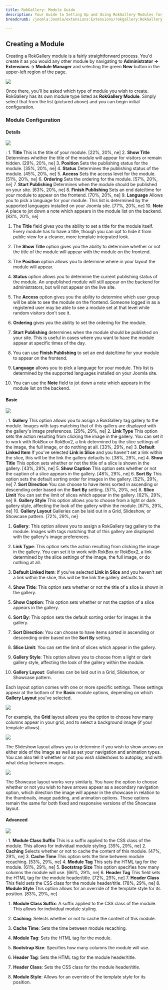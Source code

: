 ```yaml
---
title: RokGallery: Module Guide
description: Your Guide to Setting Up and Using RokGallery Modules for Joomla
breadcrumb: /joomla:Joomla/extensions:Extensions/rokgallery:RokGallery

---
```


Creating a Module
-----
Creating a RokGallery module is a fairly straightforward process. You'd create it as you would any other module by navigating to **Administrator -> Extensions -> Module Manager** and selecting the green **New** button in the upper-left region of the page.

![][rokgallery_module_1]

Once there, you'll be asked which type of module you wish to create. RokGallery has its own module type listed as **RokGallery Module**.  Simply select that from the list (pictured above) and you can begin initial configuration.

### Module Configuration

#### Details
![][details]

:   1. **Title** This is the title of your module. [22%, 20%, ne]
    2. **Show Title** Determines whether the title of the module will appear for visitors or remain hidden. [29%, 20%, ne]
    3. **Position** Sets the publishing status for the module. [35%, 20%, ne]
    4. **Status** Determines the publishing status of the module. [45%, 20%, ne]
    5. **Access** Sets the access level for the module. [51%, 20%, ne]
    6. **Ordering** Sets the ordering for the module. [57%, 20%, ne]
    7. **Start Publishing** Determines when the module should be published on your site. [63%, 20%, ne]
    8. **Finish Publishing** Sets an end date/time for your module to appear on the frontend. [70%, 20%, ne]
    9. **Language** Allows you to pick a language for your module. This list is determined by the supported languages installed on your Joomla site. [77%, 20%, ne]
    10. **Note** A place to jot down a note which appears in the module list on the backend. [83%, 20%, ne]

1. The **Title** field gives you the ability to set a title for the module itself. Every module has to have a title, though you can opt to hide it from public view for a cleaner, more template integrated look.

2. The **Show Title** option gives you the ability to determine whether or not the title of the module will appear with the module on the frontend.

3. The **Position** option allows you to determine where in your layout the module will appear.

4. **Status** option allows you to determine the current publishing status of the module. An unpublished module will still appear on the backend for administrators, but will not appear on the live site.

5. The **Access** option gives you the ability to determine which user group will be able to see the module on the frontend. Someone logged in as a registered user may be able to see a module set at that level while random visitors don't see it.

6. **Ordering** gives you the ability to set the ordering for the module. 

7. **Start Publishing** determines when the module should be published on your site. This is useful in cases where you want to have the module appear at specific times of the day. 

8. You can use **Finish Publishing** to set an end date/time for your module to appear on the frontend.

9. **Language** allows you to pick a language for your module. This list is determined by the supported languages installed on your Joomla site. 

10. You can use the **Note** field to jot down a note which appears in the module list on the backend.

#### Basic
![][rokgallery_module_basic_1]

:   1. **Gallery** This option allows you to assign a RokGallery tag gallery to the module. Images with tags matching that of this gallery are displayed with the gallery's image preferences. [29%, 29%, ne]
    2. **Link Type** This option sets the action resulting from clicking the image in the gallery. You can set it to work with RokBox or RokBox2, a link determined by the slice settings of the image, the full image, or do nothing at all. [33%, 29%, ne]
    3. **Default Linked Item** If you've selected **Link in Slice** and you haven't set a link within the slice, this will be the link the gallery defaults to. [38%, 29%, ne]
    4. **Show Title** This option sets whether or not the title of a slice is shown in the gallery. [43%, 29%, ne]
    5. **Show Caption** This option sets whether or not the caption of a slice appears in the gallery. [48%, 29%, ne]
    6. **Sort By** This option sets the default sorting order for images in the gallery. [52%, 29%, ne]
    7. **Sort Direction** You can choose to have items sorted in ascending or descending order based on the **Sort By** setting. [57%, 29%, ne]
    8. **Slice Limit** You can set the limit of slices which appear in the gallery. [62%, 29%, ne]
    9. **Gallery Style** This option allows you to choose from a light or dark gallery style, affecting the look of the gallery within the module. [67%, 29%, ne]
    10. **Gallery Layout** Galleries can be laid out in a Grid, Slideshow, or Showcase pattern. [72%, 29%, ne]

1. **Gallery**: This option allows you to assign a RokGallery tag gallery to the module. Images with tags matching that of this gallery are displayed with the gallery's image preferences.

2. **Link Type**: This option sets the action resulting from clicking the image in the gallery. You can set it to work with RokBox or RokBox2, a link determined by the slice settings of the image, the full image, or do nothing at all.

3. **Default Linked Item**: If you've selected **Link in Slice** and you haven't set a link within the slice, this will be the link the gallery defaults to.

4. **Show Title**: This option sets whether or not the title of a slice is shown in the gallery.

5. **Show Caption**: This option sets whether or not the caption of a slice appears in the gallery.

6. **Sort By**: This option sets the default sorting order for images in the gallery.

7. **Sort Direction**: You can choose to have items sorted in ascending or descending order based on the **Sort By** setting.

8. **Slice Limit**: You can set the limit of slices which appear in the gallery.

9. **Gallery Style**: This option allows you to choose from a light or dark gallery style, affecting the look of the gallery within the module.

10. **Gallery Layout**: Galleries can be laid out in a Grid, Slideshow, or Showcase pattern.

Each layout option comes with one or more specific settings. These settings appear at the bottom of the **Basic** module options, depending on which **Gallery Layout** you've selected.

![][grid]

For example, the **Grid** layout allows you the option to choose how many columns appear in your grid, and to select a background image (if your template allows). 

![][slideshow]

The Slideshow layout allows you to determine if you wish to show arrows on either side of the image as well as set your navigation and animation types. You can also tell it whether or not you wish slideshows to autoplay, and with what delay between images.

![][showcase]

The Showcase layout works very similarly. You have the option to choose whether or not you wish to have arrows appear as a secondary navigation option, which direction the image will appear in the showcase in relation to the thumbnails, image padding, and animation options. These options remain the same for both fixed and responsive versions of the Showcase layout.

#### Advanced
![][rokgallery_module_advanced]

:   1. **Module Class Suffix** This is a suffix applied to the CSS class of the module. This allows for individual module styling. [39%, 29%, ne]
    2. **Caching** Selects whether or not to cache the content of this module. [47%, 29%, ne]
    3. **Cache Time** This option sets the time between module recaching. [53%, 29%, ne]
    4. **Module Tag** This sets the HTML tag for the module. [61%, 29%, ne]
    5. **Bootstrap Size** This option specifies how many columns the module will use. [66%, 29%, ne]
    6. **Header Tag** This field sets the HTML tag for the module header/title. [72%, 29%, ne]
    7. **Header Class** This field sets the CSS class for the module header/title. [78%, 29%, ne]
    8. **Module Style** This option allows for an override of the template style for its position. [83%, 29%, ne]

1. **Module Class Suffix**: A suffix applied to the CSS class of the module. This allows for individual module styling.

2. **Caching**: Selects whether or not to cache the content of this module.

3. **Cache Time**: Sets the time between module recaching.

4. **Module Tag**: Sets the HTML tag for the module.

5. **Bootstrap Size**: Specifies how many columns the module will use.

6. **Header Tag**: Sets the HTML tag for the module header/title.

7. **Header Class**: Sets the CSS class for the module header/title.

8. **Module Style**: Allows for an override of the template style for its position.

[rokgallery]: assets/rokgallery.png
[rokgallery_component]: assets/rokgallery_component_1.png
[rokgallery_component_configuration_options]: assets/rokgallery_component_configuration_opions.png
[rokgallery_component_upload]: assets/rokgallery_component_upload.png
[rokgallery_image_editor]: assets/rokgallery_image_editor.png
[rokgallery_image_editor_2]: assets/rokgallery_image_editor_2.png
[rokgallery_jobs_manager]: assets/rokgallery_jobs_manager.png
[rokgallery_module_1]: assets/rokgallery_module_1.png
[rokgallery_module_advanced]: assets/rokgallery_module_advanced_1.png
[rokgallery_module_basic_1]: assets/rokgallery_module_basic_1.png
[rokgallery_plugin_manager_1]: assets/rokgallery_plugin_manager_1.png
[rokgallery_plugin_manager_2]: assets/rokgallery_plugin_manager_2.png
[rokgallery_plugin_manager_3]: assets/rokgallery_plugin_manager_3.png
[rokgallery_administrator]: assets/rokgallery_administrator.png
[rokgallery_tags]: assets/rokgallery_tags.png
[rokgallery_galleries_manager]: assets/rokgallery_galleries_manager.png
[rokgallery_slice_editor]: assets/rokgallery_slice_editor.png
[rokgallery_slice_editor_2]: assets/rokgallery_slice_editor_2.png
[slideshow]: assets/rokgallery_slideshow.png
[grid]: assets/rokgallery_grid.png
[showcase]: assets/rokgallery_showcase.png
[details]: assets/rokgallery_module_2.png